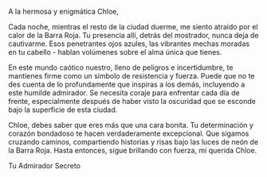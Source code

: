 A la hermosa y enigmática Chloe,

Cada noche, mientras el resto de la ciudad duerme, me siento atraído por el calor de la Barra Roja. Tu presencia allí, detrás del mostrador, nunca deja de cautivarme. Esos penetrantes ojos azules, las vibrantes mechas moradas en tu cabello - hablan volúmenes sobre el alma única que tienes.

En este mundo caótico nuestro, lleno de peligros e incertidumbre, te mantienes firme como un símbolo de resistencia y fuerza. Puede que no te des cuenta de lo profundamente que inspiras a los demás, incluyendo a este humilde admirador. Se necesita coraje para enfrentar cada día de frente, especialmente después de haber visto la oscuridad que se esconde bajo la superficie de esta ciudad.

Chloe, debes saber que eres más que una cara bonita. Tu determinación y corazón bondadoso te hacen verdaderamente excepcional. Que sigamos cruzando caminos, compartiendo historias y risas bajo las luces de neón de la Barra Roja. Hasta entonces, sigue brillando con fuerza, mi querida Chloe.

Tu Admirador Secreto

